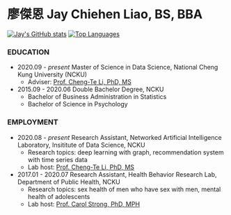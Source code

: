 # 廖傑恩 Jay Chiehen Liao, BS, BBA

[![Jay's GitHub stats](https://github-readme-stats.vercel.app/api?username=jayenliao)](https://github.com/anuraghazra/github-readme-stats)
[![Top Languages](https://github-readme-stats.vercel.app/api/top-langs/?username=jayenliao&hide=html)](https://github.com/anuraghazra/github-readme-stats)


### EDUCATION

- 2020.09 - _present_   Master of Science in Data Science, National Cheng Kung University (NCKU)
    - Adviser: [Prof. Cheng-Te Li, PhD, MS](http://myweb.ncku.edu.tw/~chengte/about.html)
- 2015.09 - 2020.06     Double Bachelor Degree, NCKU
    - Bachelor of Business Administration in Statistics
    - Bachelor of Science in Psychology

### EMPLOYMENT

- 2020.08 - _present_   Research Assistant, Networked Artificial Intelligence Laboratory, Insititute of Data Science, NCKU
    - Research topics: deep learning with graph, recommendation system with time series data
    - Lab host: [Prof. Cheng-Te Li, PhD, MS](http://myweb.ncku.edu.tw/~chengte/about.html)
- 2017.01 - 2020.07     Research Assistant, Health Behavior Research Lab, Department of Public Health, NCKU
    - Research topics: sex health of men who have sex with men, mental health of adolescents
    - Lab host: [Prof. Carol Strong, PhD, MPH](https://researchoutput.ncku.edu.tw/en/persons/carol-strong)
